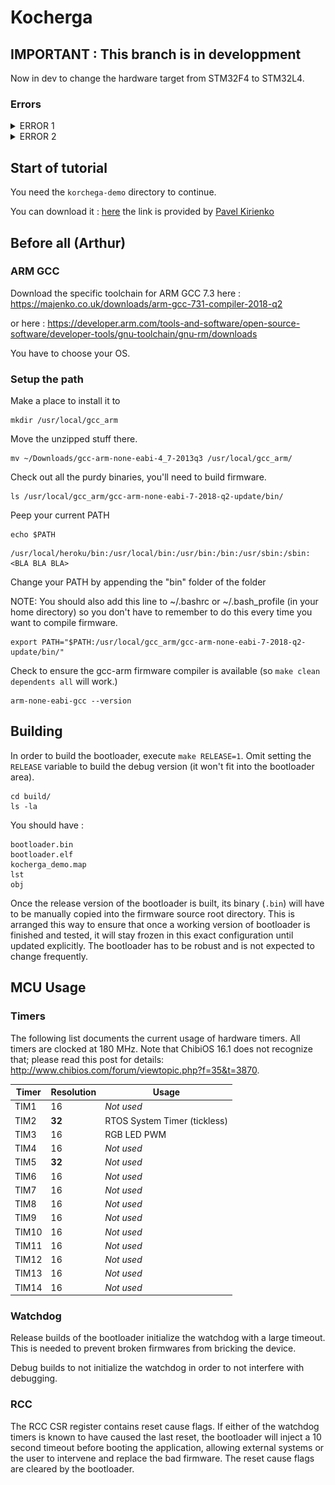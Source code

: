 Kocherga
========

## IMPORTANT : This branch is in developpment

Now in dev to change the hardware target from STM32F4 to STM32L4.

### Errors
<details close>
<summary>ERROR 1</summary>
========
F4 has the TIM3 of 32 bits but L4 have TIM3 of 16 bits

```
chibios/os/hal/ports/STM32/LLD/TIMv1/hal_st_lld.c:68:2: error: #error "TIM3 is not a 32bits timer"
```

[STM32L4 page 50](https://www.st.com/resource/en/datasheet/stm32l496re.pdf) => TIM3 16 bits

[STM32F4 page 31](https://www.st.com/resource/en/datasheet/stm32f446re.pdf) => TIM3 32 bits

![Tableau de comparaison des TIMER du STM32L4](./images/TIML4.png)


### Solution :

Change TIM3 into TIM5 in `/src/board/board.cpp` with your replacing tool. You should have something like this :
```
    TIM5->PSC = FrequencyDivisionRatio - 1U;
    TIM5->ARR = 0xFFFF;
    TIM5->CR1 = 0;
    TIM5->CR2 = 0;
```
In `/src/os/mcuconf.cpp` line 284 change 
```
#define STM32_ST_USE_TIMER                  3
```
into 
```
#define STM32_ST_USE_TIMER                  5
```
</details>



<details close>
<summary>ERROR 2</summary>

========
```
chibios/os/hal/ports/STM32/LLD/TIMv1/hal_st_lld.c:123:2: error: #error "ST requires TIM5 but the timer is already used"
 #error "ST requires TIM5 but the timer is already used"
```

### Solution :

Temporary in `/src/os/mcuconf.cpp` line 221 change from `TRUE` to `FALSE`
```
#define STM32_PWM_USE_TIM5                  FALSE
```

</details>








## Start of tutorial

You need the `korchega-demo` directory to continue. 

You can download it  : [here](https://forum.uavcan.org/uploads/default/original/1X/ff46c01e949be32df97402b1bfd25677c0c226f6.gz) the link is provided by [Pavel Kirienko](https://forum.uavcan.org/t/canardrxtransfer-payload-reading/600/17)
## Before all (Arthur)
### ARM GCC
Download the specific toolchain for ARM GCC 7.3 here : https://majenko.co.uk/downloads/arm-gcc-731-compiler-2018-q2

or here : https://developer.arm.com/tools-and-software/open-source-software/developer-tools/gnu-toolchain/gnu-rm/downloads

You have to choose your OS.

### Setup the path
Make a place to install it to
```
mkdir /usr/local/gcc_arm
```

Move the unzipped stuff there.
```
mv ~/Downloads/gcc-arm-none-eabi-4_7-2013q3 /usr/local/gcc_arm/
```

Check out all the purdy binaries, you'll need to build firmware.
```
ls /usr/local/gcc_arm/gcc-arm-none-eabi-7-2018-q2-update/bin/
```


Peep your current PATH
```
echo $PATH
```
```
/usr/local/heroku/bin:/usr/local/bin:/usr/bin:/bin:/usr/sbin:/sbin:<BLA BLA BLA>
```

Change your PATH by appending the "bin" folder of the folder

NOTE: You should also add this line to ~/.bashrc or ~/.bash_profile (in your home directory)
so you don't have to remember to do this every time you want to compile firmware.
```
export PATH="$PATH:/usr/local/gcc_arm/gcc-arm-none-eabi-7-2018-q2-update/bin/"
```
Check to ensure the gcc-arm firmware compiler is available (so `make clean dependents all` will work.)
```
arm-none-eabi-gcc --version
```



## Building

In order to build the bootloader, execute `make RELEASE=1`.
Omit setting the `RELEASE` variable to build the debug version (it won't fit into the bootloader area).

```
cd build/
ls -la
```
You should have :
```
bootloader.bin
bootloader.elf
kocherga_demo.map
lst
obj
```

Once the release version of the bootloader is built, its binary (`.bin`)
will have to be manually copied into the firmware source root directory.
This is arranged this way to ensure that once a working version of bootloader is finished and tested,
it will stay frozen in this exact configuration until updated explicitly.
The bootloader has to be robust and is not expected to change frequently.

## MCU Usage

### Timers

The following list documents the current usage of hardware timers.
All timers are clocked at 180 MHz.
Note that ChibiOS 16.1 does not recognize that; please read this post for details:
<http://www.chibios.com/forum/viewtopic.php?f=35&t=3870>.

Timer   | Resolution| Usage
--------|-----------|--------------------------------------------------------------------------------------------------
TIM1    | 16        | *Not used*
TIM2    | **32**    | RTOS System Timer (tickless)
TIM3    | 16        | RGB LED PWM
TIM4    | 16        | *Not used*
TIM5    | **32**    | *Not used*
TIM6    | 16        | *Not used*
TIM7    | 16        | *Not used*
TIM8    | 16        | *Not used*
TIM9    | 16        | *Not used*
TIM10   | 16        | *Not used*
TIM11   | 16        | *Not used*
TIM12   | 16        | *Not used*
TIM13   | 16        | *Not used*
TIM14   | 16        | *Not used*

### Watchdog

Release builds of the bootloader initialize the watchdog with a large timeout.
This is needed to prevent broken firmwares from bricking the device.

Debug builds to not initialize the watchdog in order to not interfere with debugging.

### RCC

The RCC CSR register contains reset cause flags.
If either of the watchdog timers is known to have caused the last reset,
the bootloader will inject a 10 second timeout before booting the application,
allowing external systems or the user to intervene and replace the bad firmware.
The reset cause flags are cleared by the bootloader.
